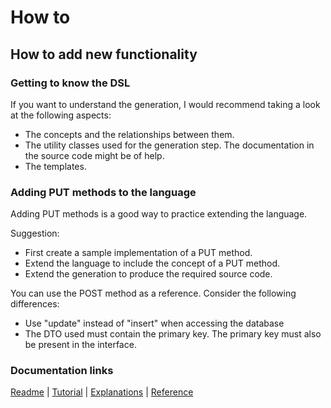 # How to

## How to add new functionality

### Getting to know the DSL

If you want to understand the generation, I would recommend taking a look at the following aspects:

* The concepts and the relationships between them.
* The utility classes used for the generation step. The documentation in the source code might be of help.
* The templates.

### Adding PUT methods to the language

Adding PUT methods is a good way to practice extending the language.

Suggestion:

* First create a sample implementation of a PUT method.
* Extend the language to include the concept of a PUT method.
* Extend the generation to produce the required source code.

You can use the POST method as a reference. Consider the following differences:

* Use "update" instead of "insert" when accessing the database
* The DTO used must contain the primary key. The primary key must also be present in the interface.

### Documentation links

[Readme](../readme.md)  |  [Tutorial](Tutorial.md)  | [Explanations](Explanation.md)  |  [Reference](Reference.md)
